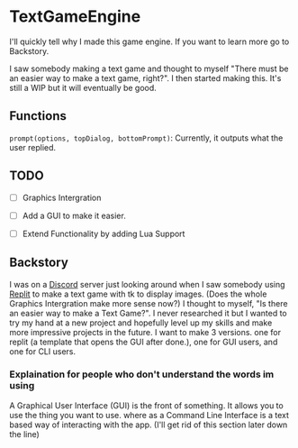 # TextGameEngine
I'll quickly tell why I made this game engine. If you want to learn more go to Backstory.

I saw somebody making a text game and thought to myself "There must be an easier way to make a text game, right?". I then started making this. It's still a WIP but it will eventually be good.

## Functions

`prompt(options, topDialog, bottomPrompt)`: Currently, it outputs what the user replied.

## TODO
- [ ] Graphics Intergration

- [ ] Add a GUI to make it easier.

- [ ] Extend Functionality by adding Lua Support

## Backstory

I was on a [Discord](https://discord.com) server just looking around when I saw somebody using [Replit](replit.com) to make a text game with tk to display images. (Does the whole Graphics Intergration make more sense now?) I thought to myself, "Is there an easier way to make a Text Game?". I never researched it but I wanted to try my hand at a new project and hopefully level up my skills and make more impressive projects in the future. I want to make 3 versions. one for replit (a template that opens the GUI after done.), one for GUI users, and one for CLI users.

### Explaination for people who don't understand the words im using

A Graphical User Interface (GUI) is the front of something. It allows you to use the thing you want to use. where as a Command Line Interface is a text based way of interacting with the app. (I'll get rid of this section later down the line)